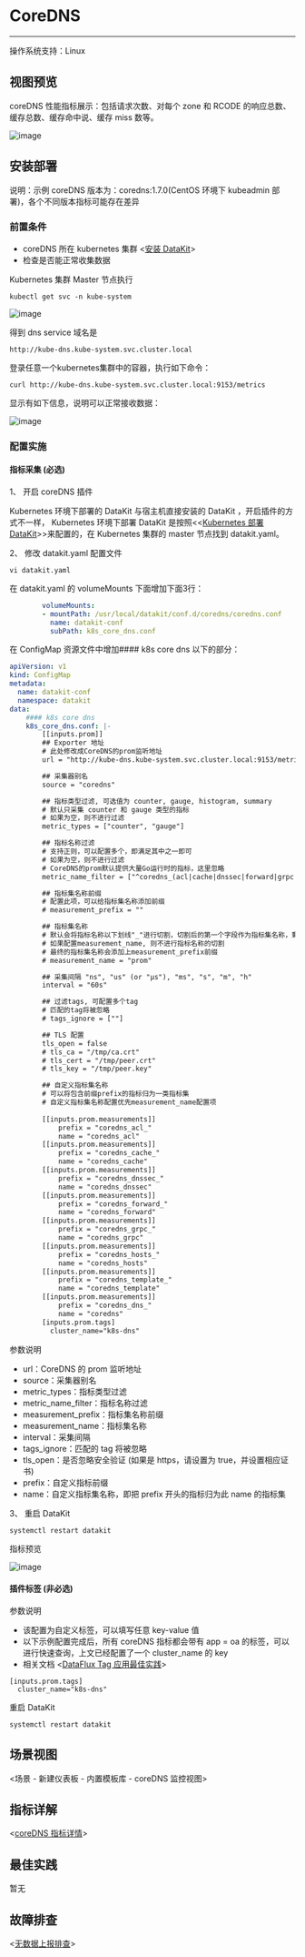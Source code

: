 
# CoreDNS
---

操作系统支持：Linux 

## 视图预览

coreDNS 性能指标展示：包括请求次数、对每个 zone 和 RCODE 的响应总数、缓存总数、缓存命中说、缓存 miss 数等。

![image](../imgs/input-coredns-1.png)

## 安装部署

说明：示例 coreDNS 版本为：coredns:1.7.0(CentOS 环境下 kubeadmin 部署)，各个不同版本指标可能存在差异

### 前置条件

- coreDNS 所在 kubernetes 集群 <[安装 DataKit](../datakit/datakit-daemonset-deploy.md)>
- 检查是否能正常收集数据

Kubernetes 集群 Master 节点执行

```
kubectl get svc -n kube-system
```

![image](../imgs/input-coredns-2.png)

得到 dns service 域名是

```
http://kube-dns.kube-system.svc.cluster.local
```

登录任意一个kubernetes集群中的容器，执行如下命令：

```
curl http://kube-dns.kube-system.svc.cluster.local:9153/metrics
```

显示有如下信息，说明可以正常接收数据：

![image](../imgs/input-coredns-3.png)

### 配置实施

#### 指标采集 (必选)

1、 开启 coreDNS 插件

Kubernetes 环境下部署的 DataKit 与宿主机直接安装的 DataKit ，开启插件的方式不一样， Kubernetes 环境下部署 DataKit 是按照<<[Kubernetes 部署 DataKit](../datakit/datakit-daemonset-deploy)>>来配置的，在 Kubernetes 集群的 master 节点找到 datakit.yaml。

2、 修改 datakit.yaml 配置文件  

```
vi datakit.yaml
```

在 datakit.yaml 的 volumeMounts 下面增加下面3行：

```yaml
        volumeMounts:         
        - mountPath: /usr/local/datakit/conf.d/coredns/coredns.conf
          name: datakit-conf
          subPath: k8s_core_dns.conf 
```

在 ConfigMap 资源文件中增加#### k8s core dns 以下的部分：

```yaml
apiVersion: v1
kind: ConfigMap
metadata:
  name: datakit-conf
  namespace: datakit
data:
    #### k8s core dns
    k8s_core_dns.conf: |-
        [[inputs.prom]]
        ## Exporter 地址
        # 此处修改成CoreDNS的prom监听地址
        url = "http://kube-dns.kube-system.svc.cluster.local:9153/metrics"

        ## 采集器别名
        source = "coredns"

        ## 指标类型过滤, 可选值为 counter, gauge, histogram, summary
        # 默认只采集 counter 和 gauge 类型的指标
        # 如果为空，则不进行过滤
        metric_types = ["counter", "gauge"]

        ## 指标名称过滤
        # 支持正则，可以配置多个，即满足其中之一即可
        # 如果为空，则不进行过滤
        # CoreDNS的prom默认提供大量Go运行时的指标，这里忽略
        metric_name_filter = ["^coredns_(acl|cache|dnssec|forward|grpc|hosts|template|dns)_([a-z_]+)$"]

        ## 指标集名称前缀
        # 配置此项，可以给指标集名称添加前缀
        # measurement_prefix = ""

        ## 指标集名称
        # 默认会将指标名称以下划线"_"进行切割，切割后的第一个字段作为指标集名称，剩下字段作为当前指标名称
        # 如果配置measurement_name, 则不进行指标名称的切割
        # 最终的指标集名称会添加上measurement_prefix前缀
        # measurement_name = "prom"

        ## 采集间隔 "ns", "us" (or "µs"), "ms", "s", "m", "h"
        interval = "60s"

        ## 过滤tags, 可配置多个tag
        # 匹配的tag将被忽略
        # tags_ignore = [""]

        ## TLS 配置
        tls_open = false
        # tls_ca = "/tmp/ca.crt"
        # tls_cert = "/tmp/peer.crt"
        # tls_key = "/tmp/peer.key"

        ## 自定义指标集名称
        # 可以将包含前缀prefix的指标归为一类指标集
        # 自定义指标集名称配置优先measurement_name配置项
      
        [[inputs.prom.measurements]]
            prefix = "coredns_acl_"
            name = "coredns_acl"
        [[inputs.prom.measurements]]
            prefix = "coredns_cache_"
            name = "coredns_cache"
        [[inputs.prom.measurements]]
            prefix = "coredns_dnssec_"
            name = "coredns_dnssec"
        [[inputs.prom.measurements]]
            prefix = "coredns_forward_"
            name = "coredns_forward"
        [[inputs.prom.measurements]]
            prefix = "coredns_grpc_"
            name = "coredns_grpc"
        [[inputs.prom.measurements]]
            prefix = "coredns_hosts_"
            name = "coredns_hosts"
        [[inputs.prom.measurements]]
            prefix = "coredns_template_"
            name = "coredns_template"
        [[inputs.prom.measurements]]
            prefix = "coredns_dns_"
            name = "coredns"
        [inputs.prom.tags]
          cluster_name="k8s-dns" 
```

参数说明

- url：CoreDNS 的 prom 监听地址
- source：采集器别名
- metric_types：指标类型过滤
- metric_name_filter：指标名称过滤
- measurement_prefix：指标集名称前缀
- measurement_name：指标集名称
- interval：采集间隔
- tags_ignore：匹配的 tag 将被忽略
- tls_open：是否忽略安全验证 (如果是 https，请设置为 true，并设置相应证书)
- prefix：自定义指标前缀
- name：自定义指标集名称，即把 prefix 开头的指标归为此 name 的指标集

3、 重启 DataKit

```
systemctl restart datakit
```

指标预览

![image](../imgs/input-coredns-4.png)

#### 插件标签 (非必选)

参数说明

- 该配置为自定义标签，可以填写任意 key-value 值
- 以下示例配置完成后，所有 coreDNS 指标都会带有 app = oa 的标签，可以进行快速查询，上文已经配置了一个 cluster_name 的 key
- 相关文档 <[DataFlux Tag 应用最佳实践](../best-practices/insight/tag.md)>

```
[inputs.prom.tags]
  cluster_name="k8s-dns"  
```

重启 DataKit

```
systemctl restart datakit
```

## 场景视图

<场景 - 新建仪表板 - 内置模板库 - coreDNS 监控视图>


## 指标详解

<[coreDNS 指标详情](../datakit/coredns#metrics)>

## 最佳实践

暂无

## 故障排查

<[无数据上报排查](../datakit/why-no-data.md)>
